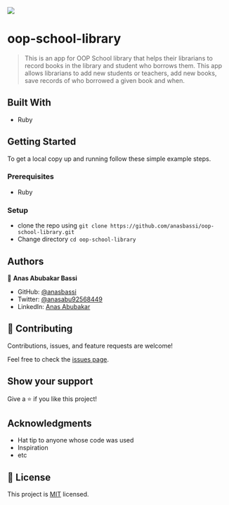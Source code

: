 ![](https://img.shields.io/badge/Microverse-blueviolet)

# oop-school-library

> This is an app for OOP School library that helps their librarians to record books in the library and student who borrows them. This app allows librarians to add new students or teachers, add new books, save records of who borrowed a given book and when.

## Built With

- Ruby

## Getting Started

To get a local copy up and running follow these simple example steps.

### Prerequisites

- Ruby

### Setup

- clone the repo using
    ```git clone https://github.com/anasbassi/oop-school-library.git```
- Change directory
    `cd oop-school-library`

## Authors

👤 **Anas Abubakar Bassi**

- GitHub: [@anasbassi](https://github.com/anasbassi)
- Twitter: [@anasabu92568449](https://twitter.com/anasabu92568449)
- LinkedIn: [Anas Abubakar](https://www.linkedin.com/in/anas-abubakar-bassi/)

## 🤝 Contributing

Contributions, issues, and feature requests are welcome!

Feel free to check the [issues page](https://github.com/anasbassi/oop-school-library/issues).

## Show your support

Give a ⭐️ if you like this project!

## Acknowledgments

- Hat tip to anyone whose code was used
- Inspiration
- etc

## 📝 License

This project is [MIT](./MIT.md) licensed.
